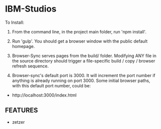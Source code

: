# IBM-Studios

To Install: 

1) From the command line, in the project main folder, run 'npm install'. 

2) Run 'gulp'. You should get a browser window with the public default homepage.

3) Browser-Sync serves pages from the build/ folder. Modifying ANY file in the source directory should trigger a file-specific build / copy / browser refresh sequence. 

4) Browser-sync's default port is 3000. It will increment the port number if anything is already running on port 3000. Some initial browser paths, with this default port number, could be: 

  - http://localhost:3000/index.html  


## FEATURES

- zetzer